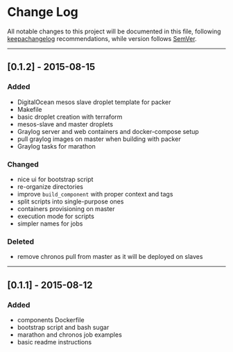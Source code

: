# Change Log

All notable changes to this project will be documented in this file, following [keepachangelog](http://keepachangelog.com/) recommendations, while version follows [SemVer](http://semver.org/).

---

## [0.1.2] - 2015-08-15
### Added
- DigitalOcean mesos slave droplet template for packer
- Makefile
- basic droplet creation with terraform
- mesos-slave and master droplets
- Graylog server and web containers and docker-compose setup
- pull graylog images on master when building with packer
- Graylog tasks for marathon

### Changed
- nice ui for bootstrap script
- re-organize directories
- improve `build_component` with proper context and tags
- split scripts into single-purpose ones
- containers provisioning on master
- execution mode for scripts
- simpler names for jobs

### Deleted
- remove chronos pull from master as it will be deployed on slaves

---

## [0.1.1] - 2015-08-12
### Added
- components Dockerfile
- bootstrap script and bash sugar
- marathon and chronos job examples
- basic readme instructions
